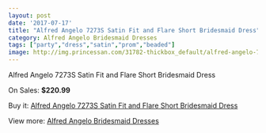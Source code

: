 ```yaml
---
layout: post
date: '2017-07-17'
title: "Alfred Angelo 7273S Satin Fit and Flare Short Bridesmaid Dress"
category: Alfred Angelo Bridesmaid Dresses
tags: ["party","dress","satin","prom","beaded"]
image: http://img.princessan.com/31782-thickbox_default/alfred-angelo-7273s-satin-fit-and-flare-short-bridesmaid-dress.jpg
---
```

Alfred Angelo 7273S Satin Fit and Flare Short Bridesmaid Dress

On Sales: **$220.99**
<a href="https://www.princessan.com/en/14466-alfred-angelo-7273s-satin-fit-and-flare-short-bridesmaid-dress.html"><amp-img layout="responsive" width="600" height="600" src="//img.princessan.com/31782-thickbox_default/alfred-angelo-7273s-satin-fit-and-flare-short-bridesmaid-dress.jpg" alt="Alfred Angelo 7273S Satin Fit and Flare Short Bridesmaid Dress 0" /></a>
<a href="https://www.princessan.com/en/14466-alfred-angelo-7273s-satin-fit-and-flare-short-bridesmaid-dress.html"><amp-img layout="responsive" width="600" height="600" src="//img.princessan.com/31783-thickbox_default/alfred-angelo-7273s-satin-fit-and-flare-short-bridesmaid-dress.jpg" alt="Alfred Angelo 7273S Satin Fit and Flare Short Bridesmaid Dress 1" /></a>

Buy it: [Alfred Angelo 7273S Satin Fit and Flare Short Bridesmaid Dress](https://www.princessan.com/en/14466-alfred-angelo-7273s-satin-fit-and-flare-short-bridesmaid-dress.html "Alfred Angelo 7273S Satin Fit and Flare Short Bridesmaid Dress")

View more: [Alfred Angelo Bridesmaid Dresses](https://www.princessan.com/en/106- "Alfred Angelo Bridesmaid Dresses")